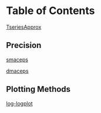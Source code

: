 # Table of Contents
[TseriesApprox](https://github.com/nicoleefleming/math4610/blob/master/softwareManual/Pages/TseriesApprox.md)
## Precision
[smaceps](https://github.com/nicoleefleming/math4610/blob/master/softwareManual/Pages/smaceps.md)

[dmaceps](https://github.com/nicoleefleming/math4610/blob/master/softwareManual/Pages/dmaceps.md)
## Plotting Methods
[log-logplot](https://github.com/nicoleefleming/math4610/blob/master/softwareManual/Pages/dmaceps.md)
